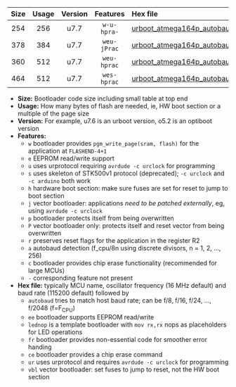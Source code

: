 |Size|Usage|Version|Features|Hex file|
|:-:|:-:|:-:|:-:|:--|
|254|256|u7.7|`w-u-hpra-`|[urboot_atmega164p_autobaud_lednop_ur.hex](https://raw.githubusercontent.com/stefanrueger/urboot.hex/main/mcus/atmega164p/autobaud/urboot_atmega164p_autobaud_lednop_ur.hex)|
|378|384|u7.7|`weu-jPrac`|[urboot_atmega164p_autobaud_ee_lednop_fr_ce_ur_vbl.hex](https://raw.githubusercontent.com/stefanrueger/urboot.hex/main/mcus/atmega164p/autobaud/urboot_atmega164p_autobaud_ee_lednop_fr_ce_ur_vbl.hex)|
|360|512|u7.7|`weu-hprac`|[urboot_atmega164p_autobaud_ee_lednop_fr_ce_ur.hex](https://raw.githubusercontent.com/stefanrueger/urboot.hex/main/mcus/atmega164p/autobaud/urboot_atmega164p_autobaud_ee_lednop_fr_ce_ur.hex)|
|464|512|u7.7|`wes-hprac`|[urboot_atmega164p_autobaud_ee_lednop_fr_ce.hex](https://raw.githubusercontent.com/stefanrueger/urboot.hex/main/mcus/atmega164p/autobaud/urboot_atmega164p_autobaud_ee_lednop_fr_ce.hex)|

- **Size:** Bootloader code size including small table at top end
- **Usage:** How many bytes of flash are needed, ie, HW boot section or a multiple of the page size
- **Version:** For example, u7.6 is an urboot version, o5.2 is an optiboot version
- **Features:**
  + `w` bootloader provides `pgm_write_page(sram, flash)` for the application at `FLASHEND-4+1`
  + `e` EEPROM read/write support
  + `u` uses urprotocol requiring `avrdude -c urclock` for programming
  + `s` uses skeleton of STK500v1 protocol (deprecated); `-c urclock` and `-c arduino` both work
  + `h` hardware boot section: make sure fuses are set for reset to jump to boot section
  + `j` vector bootloader: applications *need to be patched externally*, eg, using `avrdude -c urclock`
  + `p` bootloader protects itself from being overwritten
  + `P` vector bootloader only: protects itself and reset vector from being overwritten
  + `r` preserves reset flags for the application in the register R2
  + `a` autobaud detection (f_cpu/8n using discrete divisors, n = 1, 2, ..., 256)
  + `c` bootloader provides chip erase functionality (recommended for large MCUs)
  + `-` corresponding feature not present
- **Hex file:** typically MCU name, oscillator frequency (16 MHz default) and baud rate (115200 default) followed by
  + `autobaud` tries to match host baud rate; can be f/8, f/16, f/24, ..., f/2048 (f=F<sub>CPU</sub>)
  + `ee` bootloader supports EEPROM read/write
  + `lednop` is a template bootloader with `mov rx,rx` nops as placeholders for LED operations
  + `fr` bootloader provides non-essential code for smoother error handing
  + `ce` bootloader provides a chip erase command
  + `ur` uses urprotocol and requires `avrdude -c urclock` for programming
  + `vbl` vector bootloader: set fuses to jump to reset, not the HW boot section
